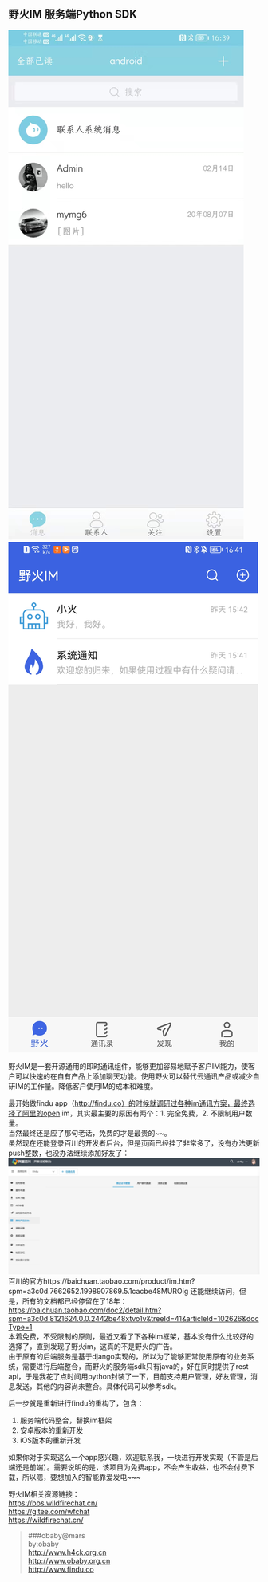 野火IM 服务端Python SDK
----

![findu](imgs/findu.jpeg)![wildfire](imgs/wildfire.jpg)

野火IM是一套开源通用的即时通讯组件，能够更加容易地赋予客户IM能力，使客户可以快速的在自有产品上添加聊天功能。使用野火可以替代云通讯产品或减少自研IM的工作量。降低客户使用IM的成本和难度。  

最开始做findu app（http://findu.co）的时候就调研过各种im通讯方案，最终选择了阿里的open im，其实最主要的原因有两个：1. 完全免费，2. 不限制用户数量。  
当然最终还是应了那句老话，免费的才是最贵的~~。  
虽然现在还能登录百川的开发者后台，但是页面已经挂了非常多了，没有办法更新push整数，也没办法继续添加好友了：  
![baichuan](imgs/baichuan.jpg)  
百川的官方https://baichuan.taobao.com/product/im.htm?spm=a3c0d.7662652.1998907869.5.1cacbe48MUROig 还能继续访问，但是，所有的文档都已经停留在了18年：https://baichuan.taobao.com/doc2/detail.htm?spm=a3c0d.8121624.0.0.2442be48xtvo1v&treeId=41&articleId=102626&docType=1  
本着免费，不受限制的原则，最近又看了下各种im框架，基本没有什么比较好的选择了，直到发现了野火im，这真的不是野火的广告。  
由于原有的后端服务是基于django实现的，所以为了能够正常使用原有的业务系统，需要进行后端整合，而野火的服务端sdk只有java的，好在同时提供了rest api，于是我花了点时间用python封装了一下，目前支持用户管理，好友管理，消息发送，其他的内容尚未整合。具体代码可以参考sdk。  

后一步就是重新进行findu的重构了，包含：
1. 服务端代码整合，替换im框架 
2. 安卓版本的重新开发
3. iOS版本的重新开发  

如果你对于实现这么一个app感兴趣，欢迎联系我，一块进行开发实现（不管是后端还是前端）。需要说明的是，该项目为免费app，不会产生收益，也不会付费下载，所以嗯，要想加入的智能靠爱发电~~~  

野火IM相关资源链接：  
https://bbs.wildfirechat.cn/  
https://gitee.com/wfchat  
https://wildfirechat.cn/  


> ###obaby@mars  
> by:obaby  
> http://www.h4ck.org.cn  
> http://www.obaby.org.cn  
> http://www.findu.co  